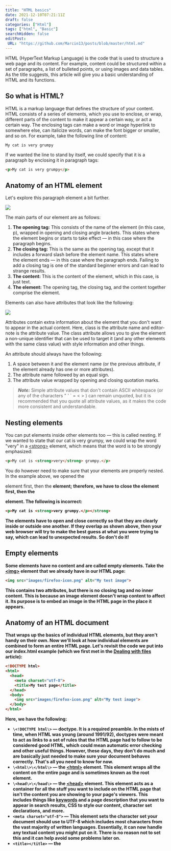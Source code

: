 ```yaml
---
title: "HTML basics"
date: 2021-12-10T07:21:11Z
draft: false
categories: ["Html"]
tags: ["html", "Basic"]
searchHidden: false
editPost:
 URL: "https://github.com/Marcin13/posts/blob/master/html.md"
---
```


HTML (HyperText Markup Language) is the code that is used to structure a web page and its content. For example, content could be structured within a set of paragraphs, a list of bulleted points, or using images and data tables. As the title suggests, this article will give you a basic understanding of HTML and its functions.

## So what is HTML?
HTML is a markup language that defines the structure of your content. HTML consists of a series of elements, which you use to enclose, or wrap, different parts of the content to make it appear a certain way, or act a certain way. The enclosing tags can make a word or image hyperlink to somewhere else, can italicize words, can make the font bigger or smaller, and so on. For example, take the following line of content:

`My cat is very grumpy`

If we wanted the line to stand by itself, we could specify that it is a paragraph by enclosing it in paragraph tags:


```html
<p>My cat is very grumpy</p>
```

## Anatomy of an HTML element
Let's explore this paragraph element a bit further.


![](https://developer.mozilla.org/en-US/docs/Learn/Getting_started_with_the_web/HTML_basics/grumpy-cat-small.png)

The main parts of our element are as follows:

1. **The opening tag:** This consists of the name of the element (in this case, p), wrapped in opening and closing angle brackets. This states where the element begins or starts to take effect — in this case where the paragraph begins.
2. **The closing tag:** This is the same as the opening tag, except that it includes a forward slash before the element name. This states where the element ends — in this case where the paragraph ends. Failing to add a closing tag is one of the standard beginner errors and can lead to strange results.
3. **The content:** This is the content of the element, which in this case, is just text.
4. **The element:** The opening tag, the closing tag, and the content together comprise the element.

Elements can also have attributes that look like the following:

![](https://developer.mozilla.org/en-US/docs/Learn/Getting_started_with_the_web/HTML_basics/grumpy-cat-attribute-small.png)

Attributes contain extra information about the element that you don't want to appear in the actual content. Here, class is the attribute name and editor-note is the attribute value. The class attribute allows you to give the element a non-unique identifier that can be used to target it (and any other elements with the same class value) with style information and other things.

An attribute should always have the following:

1. A space between it and the element name (or the previous attribute, if the element already has one or more attributes).
2. The attribute name followed by an equal sign.
3. The attribute value wrapped by opening and closing quotation marks.

> **_Note:_** Simple attribute values that don't contain ASCII whitespace (or any of the characters " ' ` = < > ) can remain unquoted, but it is recommended that you quote all attribute values, as it makes the code more consistent and understandable.

## Nesting elements
You can put elements inside other elements too — this is called nesting. If we wanted to state that our cat is very grumpy, we could wrap the word "very" in a [\<strong\>](https://developer.mozilla.org/en-US/docs/Web/HTML/Element/strong "title text!") element, which means that the word is to be strongly emphasized:

```html
<p>My cat is <strong>very</strong> grumpy.</p>
```

You do however need to make sure that your elements are properly nested. In the example above, we opened the <p> element first, then the <strong> element; therefore, we have to close the <strong> element first, then the <p> element. The following is incorrect:

```html
<p>My cat is <strong>very grumpy.</p></strong>
```

The elements have to open and close correctly so that they are clearly inside or outside one another. If they overlap as shown above, then your web browser will try to make the best guess at what you were trying to say, which can lead to unexpected results. So don't do it!

## Empty elements
Some elements have no content and are called empty elements. Take the [\<img\>](https://developer.mozilla.org/en-US/docs/Web/HTML/Element/img) element that we already have in our HTML page:

```html
<img src="images/firefox-icon.png" alt="My test image">
```
This contains two attributes, but there is no closing </img> tag and no inner content. This is because an image element doesn't wrap content to affect it. Its purpose is to embed an image in the HTML page in the place it appears.

## Anatomy of an HTML document
That wraps up the basics of individual HTML elements, but they aren't handy on their own. Now we'll look at how individual elements are combined to form an entire HTML page. Let's revisit the code we put into our index.html example (which we first met in the [Dealing with files](https://developer.mozilla.org/en-US/docs/Learn/Getting_started_with_the_web/Dealing_with_files) article):

```html
<!DOCTYPE html>
<html>
  <head>
    <meta charset="utf-8">
    <title>My test page</title>
  </head>
  <body>
    <img src="images/firefox-icon.png" alt="My test image">
  </body>
</html>
```

Here, we have the following:
+ `\<!DOCTYPE html\>` — doctype. It is a required preamble. In the mists of time, when HTML was young (around 1991/92), doctypes were meant to act as links to a set of rules that the HTML page had to follow to be considered good HTML, which could mean automatic error checking and other useful things. However, these days, they don't do much and are basically just needed to make sure your document behaves correctly. That's all you need to know for now.
+ `\<html\>\</html\>` — the [\<html\>](https://developer.mozilla.org/en-US/docs/Web/HTML/Element/html) element. This element wraps all the content on the entire page and is sometimes known as the root element.
+ `\<head\>\</head\>` — the [\<head\>](https://developer.mozilla.org/en-US/docs/Web/HTML/Element/head) element. This element acts as a container for all the stuff you want to include on the HTML page that isn't the content you are showing to your page's viewers. This includes things like [keywords](https://developer.mozilla.org/en-US/docs/Glossary/Keyword) and a page description that you want to appear in search results, CSS to style our content, character set declarations, and more.
+ `<meta charset="utf-8">` — This element sets the character set your document should use to UTF-8 which includes most characters from the vast majority of written languages. Essentially, it can now handle any textual content you might put on it. There is no reason not to set this and it can help avoid some problems later on.
+ `<title></title>` — the <title> element. This sets the title of your page, which is the title that appears in the browser tab the page is loaded in. It is also used to describe the page when you bookmark/favorite it.
+ `<body></body>` — the <body> element. This contains all the content that you want to show to web users when they visit your page, whether that's text, images, videos, games, playable audio tracks, or whatever else.
